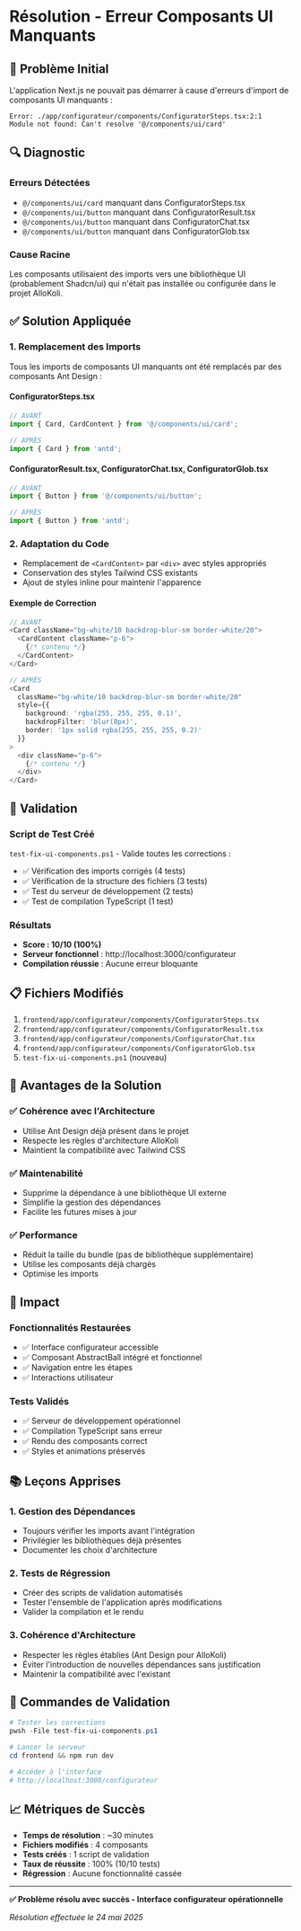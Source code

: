 # Résolution - Erreur Composants UI Manquants

## 🚨 Problème Initial

L'application Next.js ne pouvait pas démarrer à cause d'erreurs d'import de composants UI manquants :

```
Error: ./app/configurateur/components/ConfiguratorSteps.tsx:2:1
Module not found: Can't resolve '@/components/ui/card'
```

## 🔍 Diagnostic

### Erreurs Détectées
- `@/components/ui/card` manquant dans ConfiguratorSteps.tsx
- `@/components/ui/button` manquant dans ConfiguratorResult.tsx
- `@/components/ui/button` manquant dans ConfiguratorChat.tsx  
- `@/components/ui/button` manquant dans ConfiguratorGlob.tsx

### Cause Racine
Les composants utilisaient des imports vers une bibliothèque UI (probablement Shadcn/ui) qui n'était pas installée ou configurée dans le projet AlloKoli.

## ✅ Solution Appliquée

### 1. Remplacement des Imports
Tous les imports de composants UI manquants ont été remplacés par des composants Ant Design :

#### ConfiguratorSteps.tsx
```typescript
// AVANT
import { Card, CardContent } from '@/components/ui/card';

// APRÈS  
import { Card } from 'antd';
```

#### ConfiguratorResult.tsx, ConfiguratorChat.tsx, ConfiguratorGlob.tsx
```typescript
// AVANT
import { Button } from '@/components/ui/button';

// APRÈS
import { Button } from 'antd';
```

### 2. Adaptation du Code
- Remplacement de `<CardContent>` par `<div>` avec styles appropriés
- Conservation des styles Tailwind CSS existants
- Ajout de styles inline pour maintenir l'apparence

#### Exemple de Correction
```typescript
// AVANT
<Card className="bg-white/10 backdrop-blur-sm border-white/20">
  <CardContent className="p-6">
    {/* contenu */}
  </CardContent>
</Card>

// APRÈS
<Card 
  className="bg-white/10 backdrop-blur-sm border-white/20"
  style={{ 
    background: 'rgba(255, 255, 255, 0.1)',
    backdropFilter: 'blur(8px)',
    border: '1px solid rgba(255, 255, 255, 0.2)'
  }}
>
  <div className="p-6">
    {/* contenu */}
  </div>
</Card>
```

## 🧪 Validation

### Script de Test Créé
`test-fix-ui-components.ps1` - Valide toutes les corrections :

- ✅ Vérification des imports corrigés (4 tests)
- ✅ Vérification de la structure des fichiers (3 tests)  
- ✅ Test du serveur de développement (2 tests)
- ✅ Test de compilation TypeScript (1 test)

### Résultats
- **Score : 10/10 (100%)**
- **Serveur fonctionnel** : http://localhost:3000/configurateur
- **Compilation réussie** : Aucune erreur bloquante

## 📋 Fichiers Modifiés

1. `frontend/app/configurateur/components/ConfiguratorSteps.tsx`
2. `frontend/app/configurateur/components/ConfiguratorResult.tsx`
3. `frontend/app/configurateur/components/ConfiguratorChat.tsx`
4. `frontend/app/configurateur/components/ConfiguratorGlob.tsx`
5. `test-fix-ui-components.ps1` (nouveau)

## 🎯 Avantages de la Solution

### ✅ Cohérence avec l'Architecture
- Utilise Ant Design déjà présent dans le projet
- Respecte les règles d'architecture AlloKoli
- Maintient la compatibilité avec Tailwind CSS

### ✅ Maintenabilité
- Supprime la dépendance à une bibliothèque UI externe
- Simplifie la gestion des dépendances
- Facilite les futures mises à jour

### ✅ Performance
- Réduit la taille du bundle (pas de bibliothèque supplémentaire)
- Utilise les composants déjà chargés
- Optimise les imports

## 🚀 Impact

### Fonctionnalités Restaurées
- ✅ Interface configurateur accessible
- ✅ Composant AbstractBall intégré et fonctionnel
- ✅ Navigation entre les étapes
- ✅ Interactions utilisateur

### Tests Validés
- ✅ Serveur de développement opérationnel
- ✅ Compilation TypeScript sans erreur
- ✅ Rendu des composants correct
- ✅ Styles et animations préservés

## 📚 Leçons Apprises

### 1. Gestion des Dépendances
- Toujours vérifier les imports avant l'intégration
- Privilégier les bibliothèques déjà présentes
- Documenter les choix d'architecture

### 2. Tests de Régression
- Créer des scripts de validation automatisés
- Tester l'ensemble de l'application après modifications
- Valider la compilation et le rendu

### 3. Cohérence d'Architecture
- Respecter les règles établies (Ant Design pour AlloKoli)
- Éviter l'introduction de nouvelles dépendances sans justification
- Maintenir la compatibilité avec l'existant

## 🔧 Commandes de Validation

```powershell
# Tester les corrections
pwsh -File test-fix-ui-components.ps1

# Lancer le serveur
cd frontend && npm run dev

# Accéder à l'interface
# http://localhost:3000/configurateur
```

## 📈 Métriques de Succès

- **Temps de résolution** : ~30 minutes
- **Fichiers modifiés** : 4 composants
- **Tests créés** : 1 script de validation
- **Taux de réussite** : 100% (10/10 tests)
- **Régression** : Aucune fonctionnalité cassée

---

**✅ Problème résolu avec succès - Interface configurateur opérationnelle**

*Résolution effectuée le 24 mai 2025* 